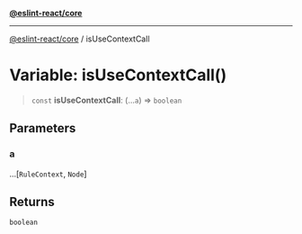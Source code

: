 [**@eslint-react/core**](../README.md)

***

[@eslint-react/core](../README.md) / isUseContextCall

# Variable: isUseContextCall()

> `const` **isUseContextCall**: (...`a`) => `boolean`

## Parameters

### a

...\[`RuleContext`, `Node`\]

## Returns

`boolean`
